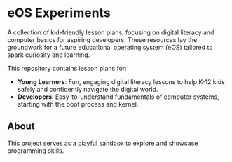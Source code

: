 # eOS Experiments

A collection of kid-friendly lesson plans, focusing on digital literacy and computer basics for aspiring developers.
These resources lay the groundwork for a future educational operating system (eOS) tailored to spark curiosity and learning.

This repository contains lesson plans for:

- **Young Learners**: Fun, engaging digital literacy lessons to help K-12 kids safely and confidently navigate the digital world.
- **Developers**: Easy-to-understand fundamentals of computer systems, starting with the boot process and kernel.

## About

This project serves as a playful sandbox to explore and showcase programming skills.
